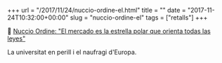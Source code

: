 +++
url = "/2017/11/24/nuccio-ordine-el.html"
title = ""
date = "2017-11-24T10:32:00+00:00"
slug = "nuccio-ordine-el"
tags = ["retalls"]
+++

📎 [Nuccio Ordine: "El mercado es la estrella polar que orienta todas las leyes"](http://www.eldiario.es/cultura/libros/mercado-estrella-polar-orienta-todas_0_711130015.html)

La universitat en perill i el naufragi d'Europa.

